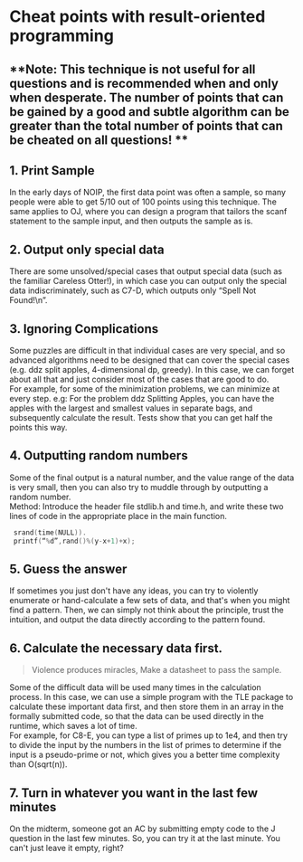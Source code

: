 # Cheat points with result-oriented programming

## **Note: This technique is not useful for all questions and is recommended when and only when desperate. The number of points that can be gained by a good and subtle algorithm can be greater than the total number of points that can be cheated on all questions! **

## 1. Print Sample
In the early days of NOIP, the first data point was often a sample, so many people were able to get 5/10 out of 100 points using this technique. The same applies to OJ, where you can design a program that tailors the scanf statement to the sample input, and then outputs the sample as is.

## 2. Output only special data
There are some unsolved/special cases that output special data (such as the familiar Careless Otter!), in which case you can output only the special data indiscriminately, such as C7-D, which outputs only “Spell Not Found!\n”.

## 3. Ignoring Complications
Some puzzles are difficult in that individual cases are very special, and so advanced algorithms need to be designed that can cover the special cases (e.g. ddz split apples, 4-dimensional dp, greedy). In this case, we can forget about all that and just consider most of the cases that are good to do.  
For example, for some of the minimization problems, we can minimize at every step. e.g: For the problem ddz Splitting Apples, you can have the apples with the largest and smallest values in separate bags, and subsequently calculate the result. Tests show that you can get half the points this way.

## 4. Outputting random numbers
Some of the final output is a natural number, and the value range of the data is very small, then you can also try to muddle through by outputting a random number.  
Method: Introduce the header file stdlib.h and time.h, and write these two lines of code in the appropriate place in the main function.
```C
 srand(time(NULL)). 
 printf(“%d”,rand()%(y-x+1)+x); 
```

## 5. Guess the answer
If sometimes you just don't have any ideas, you can try to violently enumerate or hand-calculate a few sets of data, and that's when you might find a pattern. Then, we can simply not think about the principle, trust the intuition, and output the data directly according to the pattern found.

## 6. Calculate the necessary data first.
> Violence produces miracles, Make a datasheet to pass the sample.  

Some of the difficult data will be used many times in the calculation process. In this case, we can use a simple program with the TLE package to calculate these important data first, and then store them in an array in the formally submitted code, so that the data can be used directly in the runtime, which saves a lot of time.  
For example, for C8-E, you can type a list of primes up to 1e4, and then try to divide the input by the numbers in the list of primes to determine if the input is a pseudo-prime or not, which gives you a better time complexity than O(sqrt(n)).

## 7. Turn in whatever you want in the last few minutes
On the midterm, someone got an AC by submitting empty code to the J question in the last few minutes. So, you can try it at the last minute. You can't just leave it empty, right?